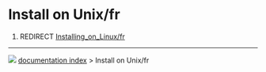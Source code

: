 # Install on Unix/fr
1.  REDIRECT [Installing\_on\_Linux/fr](Installing_on_Linux/fr.md)



---
![](images/Right_arrow.png) [documentation index](../README.md) > Install on Unix/fr
